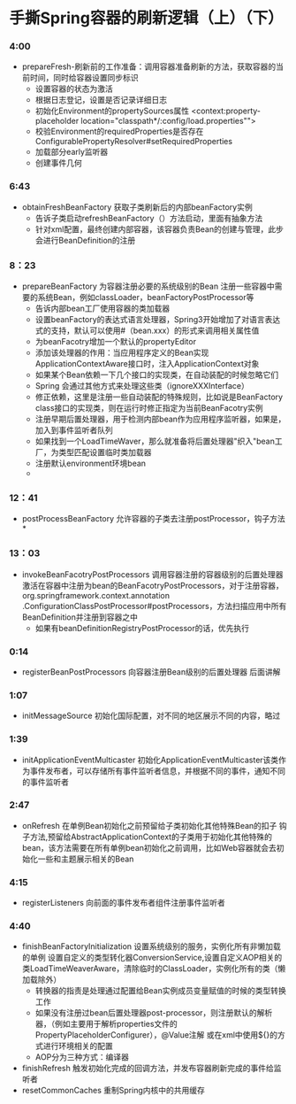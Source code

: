 # 手撕Spring容器的刷新逻辑（上）（下）

### 4:00
* prepareFresh-刷新前的工作准备：调用容器准备刷新的方法，获取容器的当前时间，同时给容器设置同步标识
    * 设置容器的状态为激活
    * 根据日志登记，设置是否记录详细日志
    * 初始化Environment的propertySources属性
        <context:property-placeholder location="classpath*/:config/load.properties"">
    * 校验Environment的requiredProperties是否存在
        ConfigurablePropertyResolver#setRequiredProperties
    * 加载部分early监听器
    * 创建事件几何
### 6:43
* obtainFreshBeanFactory 获取子类刷新后的内部beanFactory实例
    * 告诉子类启动refreshBeanFactory（）方法启动，里面有抽象方法
    * 针对xml配置，最终创建内部容器，该容器负责Bean的创建与管理，此步会进行BeanDefinition的注册
### 8：23
* prepareBeanFactory 为容器注册必要的系统级别的Bean
    注册一些容器中需要的系统Bean，例如classLoader，beanFactoryPostProcessor等
    * 告诉内部bean工厂使用容器的类加载器
    * 设置beanFactory的表达式语言处理器，Spring3开始增加了对语言表达式的支持，默认可以使用#（bean.xxx）的形式来调用相关属性值
    * 为beanFacotry增加一个默认的propertyEditor
    * 添加该处理器的作用：当应用程序定义的Bean实现ApplicationContextAware接口时，注入ApplicationContext对象
    * 如果某个Bean依赖一下几个接口的实现类，在自动装配的时候忽略它们
    * Spring 会通过其他方式来处理这些类（ignoreXXXInterface）
    * 修正依赖，这里是注册一些自动装配的特殊规则，比如说是BeanFactory class接口的实现类，则在运行时修正指定为当前BeanFacotry实例
    * 注册早期后置处理器，用于检测内部bean作为应用程序监听器，如果是，加入到事件监听者队列
    * 如果找到一个LoadTimeWaver，那么就准备将后置处理器"织入"bean工厂，为类型匹配设置临时类加载器
    * 注册默认environment环境bean
    * 
### 12：41    
* postProcessBeanFactory 允许容器的子类去注册postProcessor，钩子方法
    * 
### 13：03 
* invokeBeanFacotryPostProcessors 调用容器注册的容器级别的后置处理器
激活在容器中注册为bean的BeanFacotryPostProcessors，对于注册容器，org.springframework.context.annotation
.ConfigurationClassPostProcessor#postProcessors，方法扫描应用中所有BeanDefinition并注册到容器之中
    * 如果有beanDefinitionRegistryPostProcessor的话，优先执行
### 0:14
* registerBeanPostProcessors 向容器注册Bean级别的后置处理器
    后面讲解
### 1:07   
* initMessageSource 初始化国际配置，对不同的地区展示不同的内容，略过
### 1:39  
* initApplicationEventMulticaster 初始化ApplicationEventMulticaster该类作为事件发布者，可以存储所有事件监听者信息，并根据不同的事件，通知不同的事件监听者

### 2:47
* onRefresh 在单例Bean初始化之前预留给子类初始化其他特殊Bean的扣子
    钩子方法,预留给AbstractApplicationContext的子类用于初始化其他特殊的bean，该方法需要在所有单例bean初始化之前调用，比如Web容器就会去初始化一些和主题展示相关的Bean
### 4:15
* registerListeners 向前面的事件发布者组件注册事件监听者
### 4:40    
* finishBeanFactoryInitialization 设置系统级别的服务，实例化所有非懒加载的单例
    设置自定义的类型转化器ConversionService,设置自定义AOP相关的类LoadTimeWeaverAware，清除临时的ClassLoader，实例化所有的类（懒加载除外）
    * 转换器的指责是处理通过配置给Bean实例成员变量赋值的时候的类型转换工作
    * 如果没有注册过bean后置处理器post-processor，则注册默认的解析器，（例如主要用于解析properties文件的PropertyPlaceholderConfigurer），@Value注解
        或在xml中使用${}的方式进行环境相关的配置
    * AOP分为三种方式：编译器
* finishRefresh 触发初始化完成的回调方法，并发布容器刷新完成的事件给监听者
* resetCommonCaches 重制Spring内核中的共用缓存



